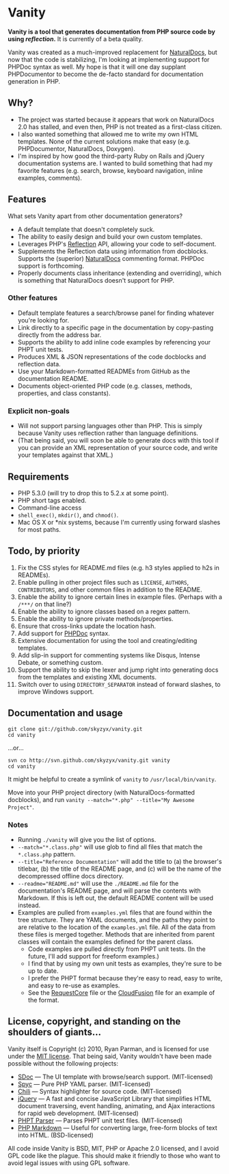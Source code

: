 # Vanity

**Vanity is a tool that generates documentation from PHP source code by using _reflection_.** It is currently of a beta quality.

Vanity was created as a much-improved replacement for [NaturalDocs](http://naturaldocs.org), but now that the code is stabilizing, I'm looking at implementing support for PHPDoc syntax as well. My hope is that it will one day supplant PHPDocumentor to become the de-facto standard for documentation generation in PHP.

## Why?

* The project was started because it appears that work on NaturalDocs 2.0 has stalled, and even then, PHP is not treated as a first-class citizen.
* I also wanted something that allowed me to write my own HTML templates. None of the current solutions make that easy (e.g. PHPDocumentor, NaturalDocs, Doxygen).
* I'm inspired by how good the third-party Ruby on Rails and jQuery documentation systems are. I wanted to build something that had my favorite features (e.g. search, browse, keyboard navigation, inline examples, comments).

## Features

What sets Vanity apart from other documentation generators?

* A default template that doesn't completely suck.
* The ability to easily design and build your own custom templates.
* Leverages PHP's [Reflection](http://php.net/reflection) API, allowing your code to self-document.
* Supplements the Reflection data using information from docblocks. Supports the (superior) [NaturalDocs](http://naturaldocs.org) commenting format. PHPDoc support is forthcoming.
* Properly documents class inheritance (extending and overriding), which is something that NaturalDocs doesn't support for PHP.

### Other features

* Default template features a search/browse panel for finding whatever you're looking for.
* Link directly to a specific page in the documentation by copy-pasting directly from the address bar.
* Supports the ability to add inline code examples by referencing your PHPT unit tests.
* Produces XML & JSON representations of the code docblocks and reflection data.
* Use your Markdown-formatted READMEs from GitHub as the documentation README.
* Documents object-oriented PHP code (e.g. classes, methods, properties, and class constants).

### Explicit non-goals

* Will not support parsing languages other than PHP. This is simply because Vanity uses reflection rather than language definitions.
* (That being said, you will soon be able to generate docs with this tool if you can provide an XML representation of your source code, and write your templates against that XML.)

## Requirements

* PHP 5.3.0 (will try to drop this to 5.2.x at some point).
* PHP short tags enabled.
* Command-line access
* `shell_exec()`, `mkdir()`, and `chmod()`.
* Mac OS X or *nix systems, because I'm currently using forward slashes for most paths.

## Todo, by priority

1. Fix the CSS styles for README.md files (e.g. h3 styles applied to h2s in READMEs).
2. Enable pulling in other project files such as `LICENSE`, `AUTHORS`, `CONTRIBUTORS`, and other common files in addition to the README.
3. Enable the ability to ignore certain lines in example files. (Perhaps with a `/***/` on that line?)
4. Enable the ability to ignore classes based on a regex pattern.
5. Enable the ability to ignore private methods/properties.
6. Ensure that cross-links update the location hash.
7. Add support for [PHPDoc](http://phpdoc.org) syntax.
8. Extensive documentation for using the tool and creating/editing templates.
9. Add slip-in support for commenting systems like Disqus, Intense Debate, or something custom.
10. Support the ability to skip the lexer and jump right into generating docs from the templates and existing XML documents.
11. Switch over to using `DIRECTORY_SEPARATOR` instead of forward slashes, to improve Windows support.

## Documentation and usage

	git clone git://github.com/skyzyx/vanity.git
	cd vanity

...or...

	svn co http://svn.github.com/skyzyx/vanity.git vanity
	cd vanity

It might be helpful to create a symlink of `vanity` to `/usr/local/bin/vanity`.

Move into your PHP project directory (with NaturalDocs-formatted docblocks), and run `vanity --match="*.php" --title="My Awesome Project"`.

### Notes

- Running `./vanity` will give you the list of options.
- `--match="*.class.php"` will use glob to find all files that match the `*.class.php` pattern.
- `--title="Reference Documentation"` will add the title to (a) the browser's titlebar, (b) the title of the README page, and (c) will be the name of the decompressed offline docs directory.
- `--readme="README.md"` will use the `./README.md` file for the documentation's README page, and will parse the contents with Markdown. If this is left out, the default README content will be used instead.
- Examples are pulled from `examples.yml` files that are found within the tree structure. They are YAML documents, and the paths they point to are relative to the location of the `examples.yml` file. All of the data from these files is merged together. Methods that are inherited from parent classes will contain the examples defined for the parent class.
	- Code examples are pulled directly from PHPT unit tests. (In the future, I'll add support for freeform examples.)
	- I find that by using my own unit tests as examples, they're sure to be up to date.
	- I prefer the PHPT format because they're easy to read, easy to write, and easy to re-use as examples.
	- See the [RequestCore](http://github.com/skyzyx/requestcore/blob/master/examples.yml) file or the [CloudFusion](http://github.com/skyzyx/cloudfusion/blob/master/examples.yml) file for an example of the format.

## License, copyright, and standing on the shoulders of giants...

Vanity itself is Copyright (c) 2010, Ryan Parman, and is licensed for use under the [MIT license](http://www.opensource.org/licenses/mit-license.php). That being said, Vanity wouldn't have been made possible without the following projects:

- [SDoc](http://github.com/voloko/sdoc/) &mdash; The UI template with browse/search support. (MIT-licensed)
- [Spyc](http://code.google.com/p/spyc/) &mdash; Pure PHP YAML parser. (MIT-licensed)
- [Chili](http://code.google.com/p/jquery-chili-js/) &mdash; Syntax highlighter for source code. (MIT-licensed)
- [jQuery](http://jquery.com) &mdash; A fast and concise JavaScript Library that simplifies HTML document traversing, event handling, animating, and Ajax interactions for rapid web development. (MIT-licensed)
- [PHPT Parser](http://github.com/skyzyx/phpt/) &mdash; Parses PHPT unit test files. (MIT-licensed)
- [PHP Markdown](http://michelf.com/projects/php-markdown/) &mdash; Useful for converting large, free-form blocks of text into HTML. (BSD-licensed)

All code inside Vanity is BSD, MIT, PHP or Apache 2.0 licensed, and I avoid GPL code like the plague. This should make it friendly to those who want to avoid legal issues with using GPL software.
